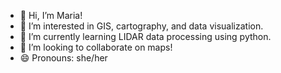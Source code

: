 - 👋 Hi, I’m Maria!
- 👀 I’m interested in GIS, cartography, and data visualization.
- 🌱 I’m currently learning LIDAR data processing using python.
- 💞️ I’m looking to collaborate on maps!
- 😄 Pronouns: she/her

<!---
Maolender/Maolender is a ✨ special ✨ repository because its `README.md` (this file) appears on your GitHub profile.
You can click the Preview link to take a look at your changes.
--->
